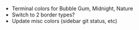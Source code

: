 * Terminal colors for Bubble Gum, Midnight, Nature
* Switch to 2 border types?
* Update misc colors (sidebar git status, etc)
